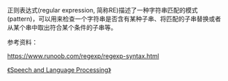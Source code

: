 正则表达式(regular expression, 简称RE)描述了一种字符串匹配的模式(pattern)，可以用来检查一个字符串是否含有某种子串、将匹配的子串替换或者从某个串中取出符合某个条件的子串等。



参考资料：

https://www.runoob.com/regexp/regexp-syntax.html

[《Speech and Language Processing》](https://web.stanford.edu/~jurafsky/slp3/)